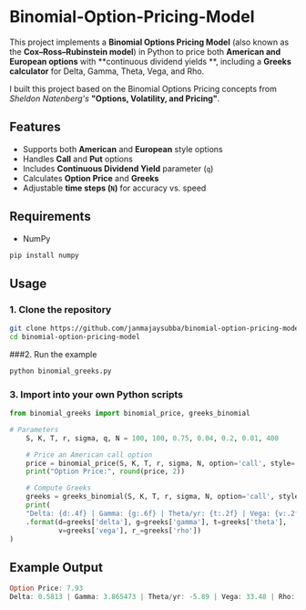 # Binomial-Option-Pricing-Model
This project implements a **Binomial Options Pricing Model** (also known as the **Cox–Ross–Rubinstein model**) in Python to price both **American and European options** with **continuous dividend yields **, including a **Greeks calculator** for Delta, Gamma, Theta, Vega, and Rho.  

I built this project based on the Binomial Options Pricing concepts from *Sheldon Natenberg's* **"Options, Volatility, and Pricing"**.

## Features
- Supports both **American** and **European** style options 
- Handles **Call** and **Put** options
- Includes **Continuous Dividend Yield** parameter (`q`)
- Calculates **Option Price** and **Greeks**
- Adjustable **time steps (`N`)** for accuracy vs. speed

## Requirements
- NumPy
```bash
pip install numpy
```

## Usage

### 1. Clone the repository
```bash
git clone https://github.com/janmajaysubba/binomial-option-pricing-model.git
cd binomial-option-pricing-model
```

###2. Run the example
```bash
python binomial_greeks.py
```

### 3. Import into your own Python scripts
```python
from binomial_greeks import binomial_price, greeks_binomial

# Parameters
    S, K, T, r, sigma, q, N = 100, 100, 0.75, 0.04, 0.2, 0.01, 400

    # Price an American call option
    price = binomial_price(S, K, T, r, sigma, N, option='call', style='amer', q=q)
    print("Option Price:", round(price, 2))

    # Compute Greeks
    greeks = greeks_binomial(S, K, T, r, sigma, N, option='call', style='amer', q=q)
    print(
    "Delta: {d:.4f} | Gamma: {g:.6f} | Theta/yr: {t:.2f} | Vega: {v:.2f} | Rho: {r_: .2f}"
    .format(d=greeks['delta'], g=greeks['gamma'], t=greeks['theta'],
            v=greeks['vega'], r_=greeks['rho'])
)
```

## Example Output
```rust
Option Price: 7.93
Delta: 0.5813 | Gamma: 3.865473 | Theta/yr: -5.89 | Vega: 33.48 | Rho:  37.65
```

